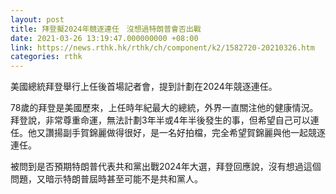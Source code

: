 ```yaml
---
layout: post
title: 拜登擬2024年競逐連任　沒想過特朗普會否出戰
date: 2021-03-26 13:19:47.000000000 +08:00
link: https://news.rthk.hk/rthk/ch/component/k2/1582720-20210326.htm
categories: rthk
---
```


美國總統拜登舉行上任後首場記者會，提到計劃在2024年競逐連任。

78歲的拜登是美國歷來，上任時年紀最大的總統，外界一直關注他的健康情況。拜登說，非常尊重命運，無法計劃3年半或4年半後發生的事，但希望自己可以連任。他又讚揚副手賀錦麗做得很好，是一名好拍檔，完全希望賀錦麗與他一起競逐連任。

被問到是否預期特朗普代表共和黨出戰2024年大選，拜登回應說，沒有想過這個問題，又暗示特朗普屆時甚至可能不是共和黨人。
